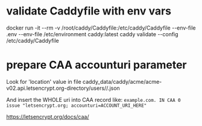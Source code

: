 # validate Caddyfile with env vars

   docker run -it --rm -v /root/caddy/Caddyfile:/etc/caddy/Caddyfile --env-file .env --env-file /etc/environment caddy:latest caddy validate --config /etc/caddy/Caddyfile


# prepare CAA accounturi parameter

Look for 'location' value in file caddy_data/caddy/acme/acme-v02.api.letsencrypt.org-directory/users/<email>/<username>.json

And insert the WHOLE uri into CAA record like: `example.com. IN CAA 0 issue "letsencrypt.org; accounturi=ACCOUNT_URI_HERE"`

https://letsencrypt.org/docs/caa/
